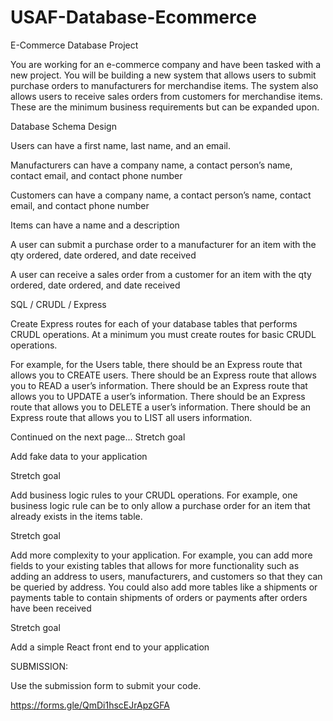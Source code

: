 # USAF-Database-Ecommerce

E-Commerce Database Project
 
 
You are working for an e-commerce company and have been tasked with a new project. You will be building a new system that allows users to submit purchase orders to manufacturers for merchandise items. The system also allows users to receive sales orders from customers for merchandise items. These are the minimum business requirements but can be expanded upon.
 
 
 
Database Schema Design
 
Users can have a first name, last name, and an email.
 
Manufacturers can have a company name, a contact person’s name, contact email, and contact phone number
 
Customers can have a company name, a contact person’s name, contact email, and contact phone number
 
Items can have a name and a description
 
A user can submit a purchase order to a manufacturer for an item with the qty ordered, date ordered, and date received
 
A user can receive a sales order from a customer for an item with the qty ordered, date ordered, and date received
 
 
SQL / CRUDL / Express
 
Create Express routes for each of your database tables that performs CRUDL operations. At a minimum you must create routes for basic CRUDL operations.
 
For example, for the Users table, there should be an Express route that allows you to CREATE users. There should be an Express route that allows you to READ a user’s information. There should be an Express route that allows you to UPDATE a user’s information. There should be an Express route that allows you to DELETE a user’s information. There should be an Express route that allows you to LIST all users information. 
 
 
 
Continued on the next page...
Stretch goal
 
Add fake data to your application
 
Stretch goal
 
Add business logic rules to your CRUDL operations. For example, one business logic rule can be  to only allow a purchase order for an item that already exists in the items table.
 
Stretch goal
 
Add more complexity to your application. For example, you can add more fields to your existing tables that allows for more functionality such as adding an address to users, manufacturers, and customers so that they can be queried by address. You could also add more tables like a shipments or payments table to contain shipments of orders or payments after orders have been received
 
Stretch goal
 
Add a simple React front end to your application
 
 
SUBMISSION:
 
Use the submission form to submit your code.
 
https://forms.gle/QmDi1hscEJrApzGFA
